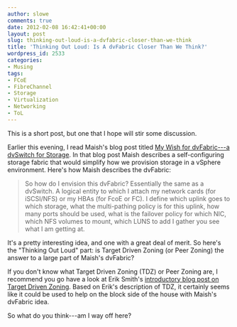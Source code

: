 ```yaml
---
author: slowe
comments: true
date: 2012-02-08 16:42:41+00:00
layout: post
slug: thinking-out-loud-is-a-dvfabric-closer-than-we-think
title: 'Thinking Out Loud: Is A dvFabric Closer Than We Think?'
wordpress_id: 2533
categories:
- Musing
tags:
- FCoE
- FibreChannel
- Storage
- Virtualization
- Networking
- ToL
---
```


This is a short post, but one that I hope will stir some discussion.

Earlier this evening, I read Maish's blog post titled [My Wish for dvFabric---a dvSwitch for Storage](http://technodrone.blogspot.com/2012/02/my-wish-for-dvfabric-dvswitch-for.html). In that blog post Maish describes a self-configuring storage fabric that would simplify how we provision storage in a vSphere environment. Here's how Maish describes the dvFabric:

>So how do I envision this dvFabric? Essentially the same as a dvSwitch. A logical entity to which I attach my network cards (for iSCSI/NFS) or my HBAs (for FcoE or FC). I define which uplink goes to which storage, what the multi-pathing policy is for this uplink, how many ports should be used, what is the failover policy for which NIC, which NFS volumes to mount, which LUNS to add  I gather you see what I am getting at.

It's a pretty interesting idea, and one with a great deal of merit. So here's the "Thinking Out Loud" part: is Target Driven Zoning (or Peer Zoning) the answer to a large part of Maish's dvFabric?

If you don't know what Target Driven Zoning (TDZ) or Peer Zoning are, I recommend you go have a look at Erik Smith's [introductory blog post on Target Driven Zoning](http://brasstacksblog.typepad.com/brass-tacks/2012/01/introducing-target-driven-zoning-tdz.html). Based on Erik's description of TDZ, it certainly seems like it could be used to help on the block side of the house with Maish's dvFabric idea.

So what do you think---am I way off here?

